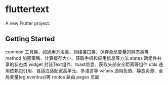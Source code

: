 # fluttertext

A new Flutter project.

## Getting Started

common  工具类，如通用方法类、网络接口类、保存全局变量的静态类等
method  加密策略、计算缓存大小、获取手机和应用信息等方法
states  跨组件共享的状态类
widget  封装Text组件、toast信息、获取头部安全距离等组件
utils   通用依赖包引用、自适应适配宽高单元、多语言等
values  通用色值、静态资源、全局变量(eg.evenbus)等
routes  路由
pages   页面
